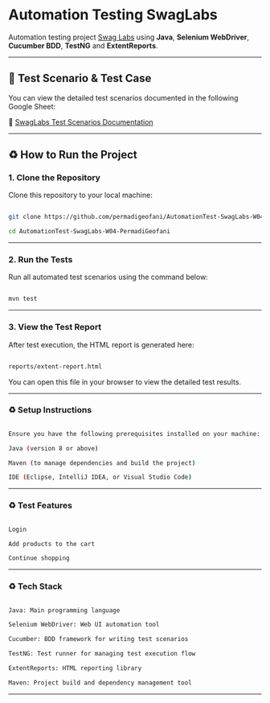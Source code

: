 #   Automation Testing SwagLabs

Automation testing project [Swag Labs](https://www.saucedemo.com/)  using **Java**, **Selenium WebDriver**, **Cucumber BDD**, **TestNG** and **ExtentReports**.

---

## 🔖 Test Scenario & Test Case

You can view the detailed test scenarios documented in the following Google Sheet:

🔖 [SwagLabs Test Scenarios Documentation](https://docs.google.com/spreadsheets/d/1JpxsmvGMyZcny0N8Kau3MOHCyKq9s5ho3bI4Lw4JqGw/edit?usp=sharing)

---

## ♻️ How to Run the Project

### 1. Clone the Repository
Clone this repository to your local machine:

```bash

git clone https://github.com/permadigeofani/AutomationTest-SwagLabs-W04-PermadiGeofani.git

cd AutomationTest-SwagLabs-W04-PermadiGeofani

```

---

### 2. Run the Tests
Run all automated test scenarios using the command below:

```bash

mvn test

```

---

### 3. View the Test Report
After test execution, the HTML report is generated here:

```bash

reports/extent-report.html

```

You can open this file in your browser to view the detailed test results.

---

### ♻️  Setup Instructions

```bash

Ensure you have the following prerequisites installed on your machine:

Java (version 8 or above)

Maven (to manage dependencies and build the project)

IDE (Eclipse, IntelliJ IDEA, or Visual Studio Code)

```

---

### ♻️ Test Features

```bash

Login

Add products to the cart

Continue shopping

```

---

### ♻️ Tech Stack

```bash

Java: Main programming language

Selenium WebDriver: Web UI automation tool

Cucumber: BDD framework for writing test scenarios

TestNG: Test runner for managing test execution flow

ExtentReports: HTML reporting library

Maven: Project build and dependency management tool

```

---
